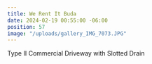 ```yaml
---
title: We Rent It Buda
date: 2024-02-19 00:55:00 -06:00
position: 57
image: "/uploads/gallery_IMG_7073.JPG"
---
```


Type II Commercial Driveway with Slotted Drain